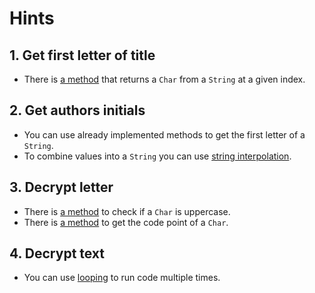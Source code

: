 # Hints

## 1. Get first letter of title

- There is [a method][index] that returns a `Char` from a `String` at a given index.

## 2. Get authors initials

- You can use already implemented methods to get the first letter of a `String`.
- To combine values into a `String` you can use [string interpolation][string-interpolation].

## 3. Decrypt letter

- There is [a method][uppercase] to check if a `Char` is uppercase.
- There is [a method][ord] to get the code point of a `Char`.

## 4. Decrypt text

- You can use [looping][while] to run code multiple times.

[index]: https://crystal-lang.org/api/latest/String.html#%5B%5D%28index%3AInt%29%3AChar-instance-method
[string-interpolation]: https://crystal-lang.org/reference/latest/syntax_and_semantics/literals/string.html#interpolation
[uppercase]: https://crystal-lang.org/api/latest/Char.html#uppercase%3F%3ABool-instance-method
[ord]: https://crystal-lang.org/api/latest/Char.html#ord%3AInt32-instance-method
[while]: https://crystal-lang.org/reference/latest/syntax_and_semantics/while.html

